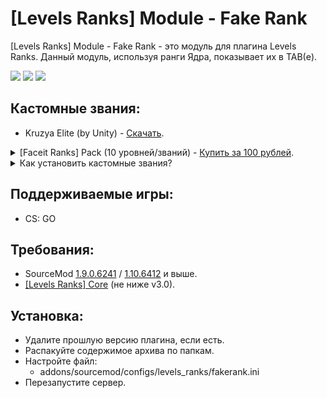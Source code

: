 [Levels Ranks] Module - Fake Rank
===========================

[Levels Ranks] Module - Fake Rank - это модуль для плагина Levels Ranks. Данный модуль, используя ранги Ядра, показывает их в TAB(е).

<a href="//levels-ranks.ru/content/modules/fakerank.png"><img src="https://levels-ranks.ru/content/modules/fakerank.png"/></a>
<a href="//levels-ranks.ru/content/modules/fakerank2.png"><img src="https://levels-ranks.ru/content/modules/fakerank2.png"/></a>
<a href="//levels-ranks.ru/content/modules/fakerank3.png"><img src="https://levels-ranks.ru/content/modules/fakerank3.png"/></a>

Кастомные звания:
-------------------------
- Kruzya Elite (by Unity) - <a href="//levels-ranks.ru/plugins/modules/custom_fakerank/skillgroup181.zip">Скачать</a>.

<details><summary>[Faceit Ranks] Pack (10 уровней/званий) - <a href="//vk.com/wend4r">Купить за 100 рублей</a>.</summary>
	<br/>
	<a href="//levels-ranks.ru/content/modules/fakerank_faceit.png"><img src="https://levels-ranks.ru/content/modules/fakerank_faceit.png"/></a>
	<br/>
	<ul><li>Свои звания на заказ - <a href="//vk.com/wend4r">Купить (1 звание - 50 рублей)</a>.</li></ul>
	</br>
</details>

<details><summary>Как установить кастомные звания?</summary>
1) В конфиге (`levels_ranks/fakerank.ini`) установите значение `"0"` у параметра `"Type"`;
2) Файл со званием переместите в ``materials/panorama/images/icons/skillgroups/`` на FastDL;
3) Укажите в конфиге модуля у "звания в ТАБ(е)" его индекс - skillgroup(индекс).svg.
4) Пропишите в консоль сервера `sm_lvl_reload` и смените карту.
</details>

Поддерживаемые игры:
--------------------
- CS: GO

Требования:
-----------
- SourceMod <a href="//sourcemod.net/downloads.php?branch=stable">1.9.0.6241</a> / <a href="//sourcemod.net/downloads.php?branch=dev">1.10.6412</a> и выше.
- <a href="https://github.com/levelsranks/levels-ranks-core">[Levels Ranks] Core</a> (не ниже v3.0).

Установка:
----------
- Удалите прошлую версию плагина, если есть.
- Распакуйте содержимое архива по папкам.
- Настройте файл:
	- addons/sourcemod/configs/levels_ranks/fakerank.ini
- Перезапустите сервер.
